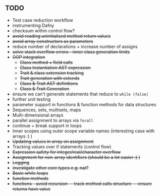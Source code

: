 ## TODO
    
- Test case reduction workflow
- instrumenting Dafny
- checksum within control flow?
- ~~avoid reading uninitialised method return values~~
- ~~avoid array constructors as parameters~~
- reduce number of declarations + increase number of assigns
- ~~solve stack overflow errors - inner class generation limits~~
- ~~OOP integration~~
    - ~~Class method + field calls~~
    - ~~Class Instantiation AST expression~~
    - ~~Trait & class extension tracking~~
    - ~~Trait generation with extends~~
    - ~~Class & Trait AST definitions~~
    - ~~Class & Trait Generation~~
- ensure we can't generate statements that reduce to `while (false)`
- further unit testing
- parameter support in functions & function methods for data structures
- Sequences, sets, multisets, maps
- Multi-dimensional arrays
- parallel assignment to arrays via ```forall```
- continue + break support in loops
- Inner scopes using outer scope variable names (interesting case with arrays :) )
- ~~Updating values in array on assignment~~
- Tracking values over if statements (control flow)
- ~~Expression safety for integer/real/character overflow~~
- ~~Assignment for non-array identifiers (should be a lot easier :) )~~
- ~~Logging~~
- ~~investigate other core types e.g. nat?~~
- ~~Basic while loops~~
- ~~function methods~~
- ~~functions - avoid recursion -- track method calls structure -- ensure returns have value~~
